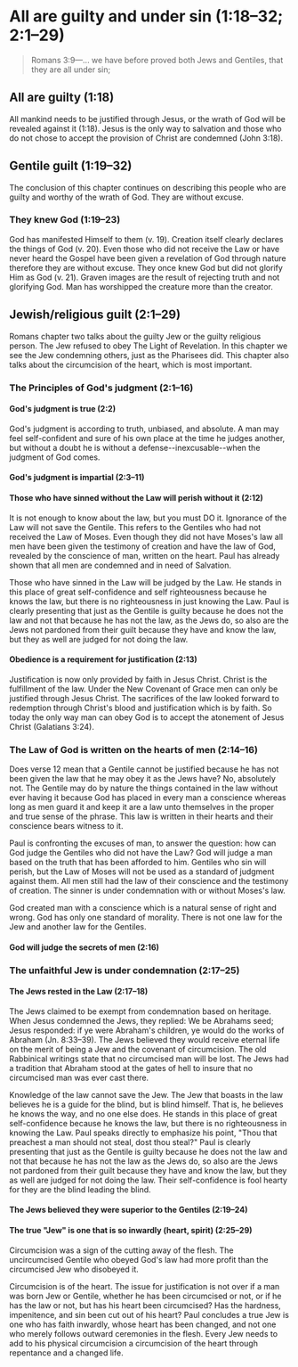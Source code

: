 # All are guilty and under sin (1:18–32; 2:1–29)

> Romans 3:9—... we have before proved both Jews and Gentiles, that they are all under sin;

## All are guilty (1:18)

All mankind needs to be justified through Jesus, or the wrath of God will be revealed against it (1:18). Jesus is the only way to salvation and those who do not chose to accept the provision of Christ are condemned (John 3:18).

## Gentile guilt (1:19–32)

The conclusion of this chapter continues on describing this people who are guilty and worthy of the wrath of God. They are without excuse.

### They knew God (1:19–23)

God has manifested Himself to them (v. 19). Creation itself clearly declares the things of God (v. 20). Even those who did not receive the Law or have never heard the Gospel have been given a revelation of God through nature therefore they are without excuse. They once knew God but did not glorify Him as God (v. 21). Graven images are the result of rejecting truth and not glorifying God. Man has worshipped the creature more than the creator.

## Jewish/religious guilt (2:1–29)

Romans chapter two talks about the guilty Jew or the guilty religious person. The Jew refused to obey The Light of Revelation. In this chapter we see the Jew condemning others, just as the Pharisees did. This chapter also talks about the circumcision of the heart, which is most important.

### The Principles of God's judgment (2:1–16)

#### God's judgment is true (2:2)

God's judgment is according to truth, unbiased, and absolute. A man may feel self-confident and sure of his own place at the time he judges another, but without a doubt he is without a defense--inexcusable--when the judgment of God comes.

#### God's judgment is impartial (2:3–11)

#### Those who have sinned without the Law will perish without it (2:12)

It is not enough to know about the law, but you must DO it. Ignorance of the Law will not save the Gentile. This refers to the Gentiles who had not received the Law of Moses. Even though they did not have Moses's law all men have been given the testimony of creation and have the law of God, revealed by the conscience of man, written on the heart. Paul has already shown that all men are condemned and in need of Salvation.

Those who have sinned in the Law will be judged by the Law. He stands in this place of great self-confidence and self righteousness because he knows the law, but there is no righteousness in just knowing the Law. Paul is clearly presenting that just as the Gentile is guilty because he does not the law and not that because he has not the law, as the Jews do, so also are the Jews not pardoned from their guilt because they have and know the law, but they as well are judged for not doing the law.

#### Obedience is a requirement for justification (2:13)

Justification is now only provided by faith in Jesus Christ. Christ is the fulfillment of the law. Under the New Covenant of Grace men can only be justified through Jesus Christ. The sacrifices of the law looked forward to redemption through Christ's blood and justification which is by faith. So today the only way man can obey God is to accept the atonement of Jesus Christ (Galatians 3:24).

### The Law of God is written on the hearts of men (2:14–16)

Does verse 12 mean that a Gentile cannot be justified because he has not been given the law that he may obey it as the Jews have? No, absolutely not. The Gentile may do by nature the things contained in the law without ever having it because God has placed in every man a conscience whereas long as men guard it and keep it are a law unto themselves in the proper and true sense of the phrase. This law is written in their hearts and their conscience bears witness to it.

Paul is confronting the excuses of man, to answer the question: how can God judge the Gentiles who did not have the Law? God will judge a man based on the truth that has been afforded to him. Gentiles who sin will perish, but the Law of Moses will not be used as a standard of judgment against them. All men still had the law of their conscience and the testimony of creation. The sinner is under condemnation with or without Moses's law.

God created man with a conscience which is a natural sense of right and wrong. God has only one standard of morality. There is not one law for the Jew and another law for the Gentiles.

#### God will judge the secrets of men (2:16)

### The unfaithful Jew is under condemnation (2:17–25)

#### The Jews rested in the Law (2:17–18)

The Jews claimed to be exempt from condemnation based on heritage. When Jesus condemned the Jews, they replied: We be Abrahams seed; Jesus responded: if ye were Abraham's children, ye would do the works of Abraham (Jn. 8:33–39). The Jews believed they would receive eternal life on the merit of being a Jew and the covenant of circumcision. The old Rabbinical writings state that no circumcised man will be lost. The Jews had a tradition that Abraham stood at the gates of hell to insure that no circumcised man was ever cast there.

Knowledge of the law cannot save the Jew. The Jew that boasts in the law believes he is a guide for the blind, but is blind himself. That is, he believes he knows the way, and no one else does. He stands in this place of great self-confidence because he knows the law, but there is no righteousness in knowing the Law. Paul speaks directly to emphasize his point, "Thou that preachest a man should not steal, dost thou steal?" Paul is clearly presenting that just as the Gentile is guilty because he does not the law and not that because he has not the law as the Jews do, so also are the Jews not pardoned from their guilt because they have and know the law, but they as well are judged for not doing the law. Their self-confidence is fool hearty for they are the blind leading the blind.

#### The Jews believed they were superior to the Gentiles (2:19–24)

#### The true "Jew" is one that is so inwardly (heart, spirit) (2:25–29)

Circumcision was a sign of the cutting away of the flesh. The uncircumcised Gentile who obeyed God's law had more profit than the circumcised Jew who disobeyed it.

Circumcision is of the heart. The issue for justification is not over if a man was born Jew or Gentile, whether he has been circumcised or not, or if he has the law or not, but has his heart been circumcised? Has the hardness, impenitence, and sin been cut out of his heart? Paul concludes a true Jew is one who has faith inwardly, whose heart has been changed, and not one who merely follows outward ceremonies in the flesh. Every Jew needs to add to his physical circumcision a circumcision of the heart through repentance and a changed life.
